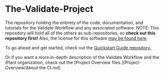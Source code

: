 # The-Validate-Project
The repository holding the entirety of the code, documentation, and tutorials for the Validate Workflow and any associated software.
NOTE: This repository will hold all of the others as sub-repositories, so **check out this repository first!**
Also, the license for this software [may be found here](Project-Overview/LICENSE.md)

To go ahead and get started, check out the [Quickstart Guide repository.](https://github.com/UNCW-iPlant/Quickstart-guide)

Or if you want a more in-depth description of the Validate Workflow and the iPlant organization, check out the
[Project Overview files.](Project-Overview/About the CI.md)
